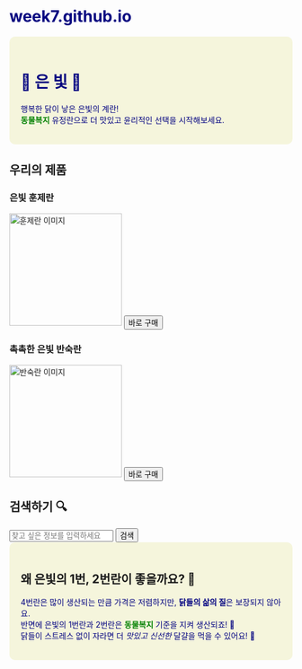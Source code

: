 # week7.github.io

<!DOCTYPE html>
<html lang="ko">
<head>
    <meta charset="UTF-8">
    <title>은빛 - 동물복지 유정란</title>
    <style>
        /* 제목과 부제목 색상 설정 */
        h1, p {
            color: navy; /* 진한 남색 */  }
        .green-text {
            color: green;
            font-weight: bold;}
    </style>
</head>
<body>
    <!-- 1. 브랜드 제목과 부제목 -->
    <div style="background-color: beige; padding: 20px; border-radius: 10px;">
    <h1> 🥚 은 빛 🥚 </h1>
    <p> 행복한 닭이 낳은 은빛의 계란! <br>
       <span class="green-text">동물복지</span> 유정란으로 더 맛있고 윤리적인 선택을 시작해보세요.</p>
    </div>
    <h2>우리의 제품</h2>
    <div>
        <h3>은빛 훈제란</h3>
        <img src="media/훈제.jpg" width=200 height=200 alt="훈제란 이미지">
        <button>바로 구매</button>
    </div>
    <div>
        <h3>촉촉한 은빛 반숙란</h3>
        <img src="media/반숙.jpg" width=200 height=200 alt="반숙란 이미지">
        <button>바로 구매</button>
    </div>
    <!-- 3. 검색창 -->
    <h2>검색하기 🔍</h2>
    <input type="text" placeholder="찾고 싶은 정보를 입력하세요">
    <button>검색</button>
    <!-- 4. 왜 4번란이 아닌 2번란과 1번란을 선택해야 하는지 설명 -->
    <footer>
        <div style="background-color: beige; padding: 20px; border-radius: 10px;">
            <h2>왜 은빛의 1번, 2번란이 좋을까요? 🤔</h2>
            <p>4번란은 많이 생산되는 만큼 가격은 저렴하지만, <strong>닭들의 삶의 질</strong>은 보장되지 않아요.<br>
            반면에 은빛의 1번란과 2번란은 <span class="green-text">동물복지</span> 기준을 지켜 생산되죠! 🐔<br>
            닭들이 스트레스 없이 자라면 더 <em>맛있고 신선한</em> 달걀을 먹을 수 있어요! 🍳</p>
        </div>
    </footer>    

</body>
</html>


